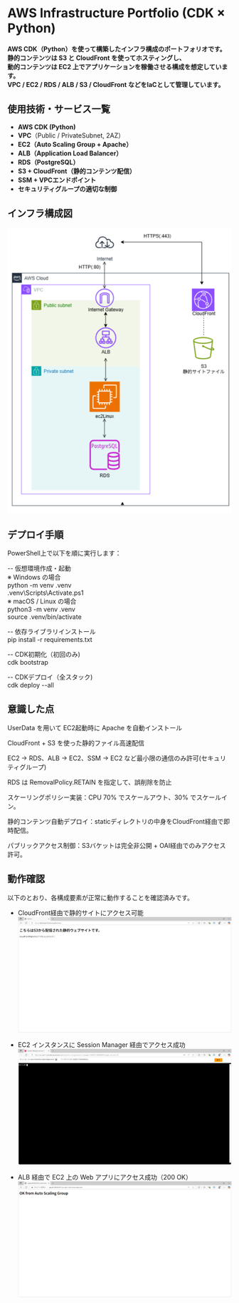 # AWS Infrastructure Portfolio (CDK × Python)
**AWS CDK（Python）を使って構築したインフラ構成のポートフォリオです。**  
**静的コンテンツは S3 と CloudFront を使ってホスティングし、**  
**動的コンテンツは EC2 上でアプリケーションを稼働させる構成を想定しています。**  
**VPC / EC2 / RDS / ALB / S3 / CloudFront などをIaCとして管理しています。**  

##  使用技術・サービス一覧

- **AWS CDK (Python)**
- **VPC**（Public / PrivateSubnet, 2AZ）
- **EC2（Auto Scaling Group + Apache）**
- **ALB（Application Load Balancer）**
- **RDS（PostgreSQL）**
- **S3 + CloudFront（静的コンテンツ配信）**
- **SSM + VPCエンドポイント**
- **セキュリティグループの適切な制御**

##  インフラ構成図
![構成図](構成図.png)

## デプロイ手順

PowerShell上で以下を順に実行します：

-- 仮想環境作成・起動  
※ Windows の場合  
python -m venv .venv  
.venv\Scripts\Activate.ps1  
※ macOS / Linux の場合  
python3 -m venv .venv  
source .venv/bin/activate

-- 依存ライブラリインストール  
pip install -r requirements.txt

-- CDK初期化（初回のみ)  
cdk bootstrap

-- CDKデプロイ（全スタック)  
cdk deploy --all

##  意識した点
UserData を用いて EC2起動時に Apache を自動インストール

CloudFront + S3 を使った静的ファイル高速配信

EC2 → RDS、ALB → EC2、SSM → EC2 など最小限の通信のみ許可(セキュリティグループ)

RDS は RemovalPolicy.RETAIN を指定して、誤削除を防止

スケーリングポリシー実装：CPU 70% でスケールアウト、30% でスケールイン。

静的コンテンツ自動デプロイ：staticディレクトリの中身をCloudFront経由で即時配信。

パブリックアクセス制御：S3バケットは完全非公開 + OAI経由でのみアクセス許可。

##  動作確認
以下のとおり、各構成要素が正常に動作することを確認済みです。

-  CloudFront経由で静的サイトにアクセス可能  
  ![cloudfront_access](evidence/cloudfront_access.png)

-  EC2 インスタンスに Session Manager 経由でアクセス成功  
  ![ssm_access](evidence/ssm_access.png)

-  ALB 経由で EC2 上の Web アプリにアクセス成功（200 OK）  
  ![alb_access](evidence/alb_access.png)
